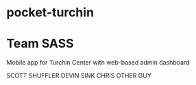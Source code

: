 # pocket-turchin
# Team SASS
Mobile app for Turchin Center with web-based admin dashboard

SCOTT SHUFFLER
DEVIN SINK
CHRIS
OTHER GUY
